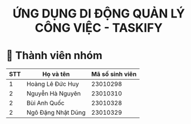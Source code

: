 <p align="center"><strong><font size="6">ỨNG DỤNG DI ĐỘNG QUẢN LÝ CÔNG VIỆC - TASKIFY</font></strong></p>




# 👥 Thành viên nhóm

| STT | Họ và tên           | Mã số sinh viên |
|-----|---------------------|-----------------|
| 1   | Hoàng Lê Đức Huy    | 23010298        |
| 2   | Nguyễn Hà Nguyên    | 23010310        |
| 2   | Bùi Anh Quốc    | 23010328        |
| 2   | Ngô Đặng Nhật Dũng    | 23010329        |
